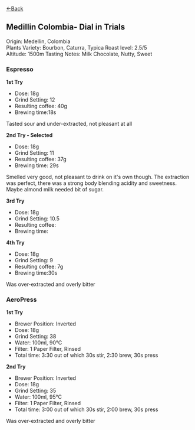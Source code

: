 [<-Back](./)

## Medillin Colombia- Dial in Trials

Origin: Medellin, Colombia  
Plants Variety: Bourbon, Caturra, Typica 
Roast level: 2.5/5  
Altitude: 1500m
Tasting Notes: Milk Chocolate, Nutty, Sweet

### Espresso

**1st Try**

* Dose: 18g⁠
* Grind Setting: 12
* Resulting coffee: 40g
* Brewing time:18s

Tasted sour and under-extracted, not pleasant at all

**2nd Try - Selected**

* Dose: 18g⁠
* Grind Setting: 11
* Resulting coffee: 37g
* Brewing time: 29s
  
Smelled very good, not pleasant to drink on it's own though.
The extraction was perfect, there was a strong body blending acidity and sweetness.
Maybe almond milk needed bit of sugar.

**3rd Try**

* Dose: 18g⁠
* Grind Setting: 10.5
* Resulting coffee:
* Brewing time:

**4th Try**

* Dose: 18g⁠
* Grind Setting: 9
* Resulting coffee: 7g
* Brewing time:30s
  
Was over-extracted and overly bitter

### AeroPress

**1st Try**

* Brewer Position: Inverted⁠
* Dose: 18g⁠
* Grind Setting: 38
* Water: 100ml, 90°C
* Filter: 1 Paper Filter, Rinsed⁠
* Total time: 3:30 out of which 30s stir, 2:30 brew, 30s press

**2nd Try**

* Brewer Position: Inverted⁠
* Dose: 18g⁠
* Grind Setting: 35
* Water: 100ml, 95°C
* Filter: 1 Paper Filter, Rinsed⁠
* Total time: 3:00 out of which 30s stir, 2:00 brew, 30s press

Was over-extracted and overly bitter